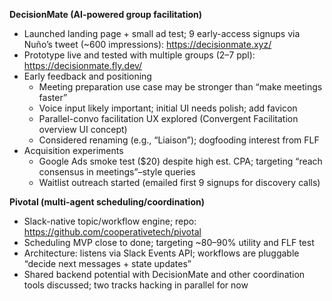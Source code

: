 **DecisionMate (AI-powered group facilitation)**
- Launched landing page + small ad test; 9 early-access signups via Nuño’s tweet (~600 impressions): https://decisionmate.xyz/
- Prototype live and tested with multiple groups (2–7 ppl): https://decisionmate.fly.dev/
- Early feedback and positioning
  - Meeting preparation use case may be stronger than “make meetings faster”
  - Voice input likely important; initial UI needs polish; add favicon
  - Parallel-convo facilitation UX explored (Convergent Facilitation overview UI concept)
  - Considered renaming (e.g., “Liaison”); dogfooding interest from FLF
- Acquisition experiments
  - Google Ads smoke test ($20) despite high est. CPA; targeting “reach consensus in meetings”–style queries
  - Waitlist outreach started (emailed first 9 signups for discovery calls)

**Pivotal (multi-agent scheduling/coordination)**
- Slack-native topic/workflow engine; repo: https://github.com/cooperativetech/pivotal
- Scheduling MVP close to done; targeting ~80–90% utility and FLF test
- Architecture: listens via Slack Events API; workflows are pluggable “decide next messages + state updates”
- Shared backend potential with DecisionMate and other coordination tools discussed; two tracks hacking in parallel for now